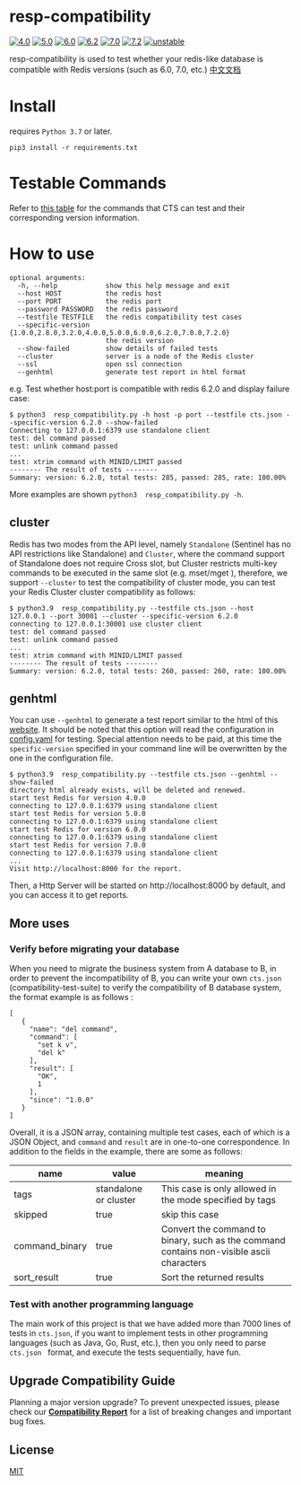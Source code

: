 # resp-compatibility

[![4.0](https://github.com/tair-opensource/resp-compatibility/actions/workflows/4.0.yaml/badge.svg)](https://github.com/tair-opensource/resp-compatibility/actions/workflows/4.0.yaml) [![5.0](https://github.com/tair-opensource/resp-compatibility/actions/workflows/5.0.yaml/badge.svg)](https://github.com/tair-opensource/resp-compatibility/actions/workflows/5.0.yaml) [![6.0](https://github.com/tair-opensource/resp-compatibility/actions/workflows/6.0.yaml/badge.svg)](https://github.com/tair-opensource/resp-compatibility/actions/workflows/6.0.yaml) [![6.2](https://github.com/tair-opensource/resp-compatibility/actions/workflows/6.2.yaml/badge.svg)](https://github.com/tair-opensource/resp-compatibility/actions/workflows/6.2.yaml) [![7.0](https://github.com/tair-opensource/resp-compatibility/actions/workflows/7.0.yaml/badge.svg)](https://github.com/tair-opensource/resp-compatibility/actions/workflows/7.0.yaml) [![7.2](https://github.com/tair-opensource/resp-compatibility/actions/workflows/7.2.yaml/badge.svg)](https://github.com/tair-opensource/resp-compatibility/actions/workflows/7.2.yaml) [![unstable](https://github.com/tair-opensource/resp-compatibility/actions/workflows/unstable.yaml/badge.svg)](https://github.com/tair-opensource/resp-compatibility/actions/workflows/unstable.yaml)

 resp-compatibility is used to test whether your redis-like database is compatible with Redis versions (such as
6.0, 7.0, etc.)  [中文文档](README-CN.md)

# Install

requires `Python 3.7` or later.

```
pip3 install -r requirements.txt
```

# Testable Commands

Refer to [this table](cts_refer.md) for the commands that CTS can test and their corresponding version information.

# How to use

```
optional arguments:
  -h, --help            show this help message and exit
  --host HOST           the redis host
  --port PORT           the redis port
  --password PASSWORD   the redis password
  --testfile TESTFILE   the redis compatibility test cases
  --specific-version {1.0.0,2.8.0,3.2.0,4.0.0,5.0.0,6.0.0,6.2.0,7.0.0,7.2.0}
                        the redis version
  --show-failed         show details of failed tests
  --cluster             server is a node of the Redis cluster
  --ssl                 open ssl connection
  --genhtml             generate test report in html format
```
e.g. Test whether host:port is compatible with redis 6.2.0 and display failure case: 
```
$ python3  resp_compatibility.py -h host -p port --testfile cts.json --specific-version 6.2.0 --show-failed
Connecting to 127.0.0.1:6379 use standalone client
test: del command passed
test: unlink command passed
...
test: xtrim command with MINID/LIMIT passed
-------- The result of tests --------
Summary: version: 6.2.0, total tests: 285, passed: 285, rate: 100.00%
```
More examples are shown `python3  resp_compatibility.py -h`.

## cluster
Redis has two modes from the API level, namely `Standalone` (Sentinel has no API restrictions like Standalone) and `Cluster`, where the command support of Standalone does not require Cross slot, but Cluster restricts multi-key commands to be executed in the same slot (e.g. mset/mget ), therefore, we support `--cluster` to test the compatibility of cluster mode, you can test your Redis Cluster cluster compatibility as follows:
```
$ python3.9  resp_compatibility.py --testfile cts.json --host 127.0.0.1 --port 30001 --cluster --specific-version 6.2.0
connecting to 127.0.0.1:30001 use cluster client
test: del command passed
test: unlink command passed
...
test: xtrim command with MINID/LIMIT passed
-------- The result of tests --------
Summary: version: 6.2.0, total tests: 260, passed: 260, rate: 100.00%
```

## genhtml
You can use `--genhtml` to generate a test report similar to the html of this [website](https://tair-opensource.github.io/resp-compatibility/). It should be noted that this option will read the configuration in [config.yaml](config.yaml) for testing. Special attention needs to be paid, at this time the `specific-version` specified in your command line will be overwritten by the one in the configuration file.
```
$ python3.9  resp_compatibility.py --testfile cts.json --genhtml --show-failed
directory html already exists, will be deleted and renewed.
start test Redis for version 4.0.0
connecting to 127.0.0.1:6379 using standalone client
start test Redis for version 5.0.0
connecting to 127.0.0.1:6379 using standalone client
start test Redis for version 6.0.0
connecting to 127.0.0.1:6379 using standalone client
start test Redis for version 7.0.0
connecting to 127.0.0.1:6379 using standalone client
...
Visit http://localhost:8000 for the report.
```
Then, a Http Server will be started on http://localhost:8000 by default, and you can access it to get reports.

## More uses

### Verify before migrating your database
When you need to migrate the business system from A database to B, in order to prevent the incompatibility of B, you can write your own `cts.json` (compatibility-test-suite) to verify the compatibility of B database system, the format example is as follows :
```
[
   {
     "name": "del command",
     "command": [
       "set k v",
       "del k"
     ],
     "result": [
       "OK",
       1
     ],
     "since": "1.0.0"
   }
]
```
Overall, it is a JSON array, containing multiple test cases, each of which is a JSON Object, and `command` and `result` are in one-to-one correspondence. In addition to the fields in the example, there are some as follows:

| name           | value                 | meaning                                                                                  |
|----------------|-----------------------|------------------------------------------------------------------------------------------|
| tags           | standalone or cluster | This case is only allowed in the mode specified by tags                                  |
| skipped        | true                  | skip this case                                                                           |
| command_binary | true                  | Convert the command to binary, such as the command contains non-visible ascii characters |
| sort_result    | true                  | Sort the returned results                                                                |

### Test with another programming language
The main work of this project is that we have added more than 7000 lines of tests in `cts.json`, if you want to implement tests in other programming languages (such as Java, Go, Rust, etc.), then you only need to parse `cts.json ` format, and execute the tests sequentially, have fun.

## Upgrade Compatibility Guide

Planning a major version upgrade? To prevent unexpected issues, please check our **[Compatibility Report](compatibility_report_en_US.md)** for a list of breaking changes and important bug fixes.

## License
[MIT](LICENSE)